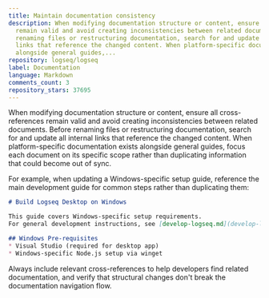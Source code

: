 ```yaml
---
title: Maintain documentation consistency
description: When modifying documentation structure or content, ensure all cross-references
  remain valid and avoid creating inconsistencies between related documents. Before
  renaming files or restructuring documentation, search for and update all internal
  links that reference the changed content. When platform-specific documentation exists
  alongside general guides,...
repository: logseq/logseq
label: Documentation
language: Markdown
comments_count: 3
repository_stars: 37695
---
```


When modifying documentation structure or content, ensure all cross-references remain valid and avoid creating inconsistencies between related documents. Before renaming files or restructuring documentation, search for and update all internal links that reference the changed content. When platform-specific documentation exists alongside general guides, focus each document on its specific scope rather than duplicating information that could become out of sync.

For example, when updating a Windows-specific setup guide, reference the main development guide for common steps rather than duplicating them:

```markdown
# Build Logseq Desktop on Windows

This guide covers Windows-specific setup requirements. 
For general development instructions, see [develop-logseq.md](develop-logseq.md).

## Windows Pre-requisites
* Visual Studio (required for desktop app)
* Windows-specific Node.js setup via winget
```

Always include relevant cross-references to help developers find related documentation, and verify that structural changes don't break the documentation navigation flow.